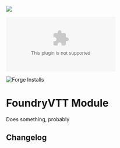 ![](https://img.shields.io/badge/Foundry-v0.8.6-informational)
<!--- Downloads @ Latest Badge -->
![Latest Release Download Count](https://img.shields.io/github/downloads/NorthernTempest/party-sheet-pf1e/latest/module.zip)

<!--- Forge Bazaar Install % Badge -->
![Forge Installs](https://img.shields.io/badge/dynamic/json?label=Forge%20Installs&query=package.installs&suffix=%25&url=https%3A%2F%2Fforge-vtt.com%2Fapi%2Fbazaar%2Fpackage%2Fparty-sheet-pf1e&colorB=4aa94a)
# FoundryVTT Module

Does something, probably

## Changelog
